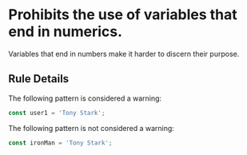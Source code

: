 # Prohibits the use of variables that end in numerics.

Variables that end in numbers make it harder to discern their purpose.

## Rule Details

The following pattern is considered a warning:

```js
const user1 = 'Tony Stark';
```

The following pattern is not considered a warning:

```js
const ironMan = 'Tony Stark';
```
